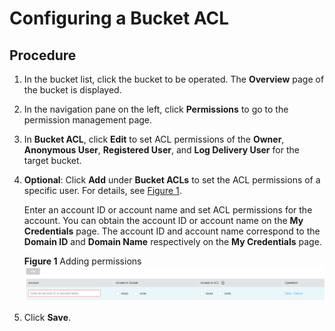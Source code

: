 # Configuring a Bucket ACL<a name="obs_03_0326"></a>

## Procedure<a name="section363844143816"></a>

1.  In the bucket list, click the bucket to be operated. The  **Overview**  page of the bucket is displayed.
2.  In the navigation pane on the left, click  **Permissions**  to go to the permission management page.
3.  In  **Bucket ACL**, click  **Edit**  to set ACL permissions of the  **Owner**,  **Anonymous User**,  **Registered User**, and  **Log Delivery User**  for the target bucket.
4.  **Optional**: Click  **Add**  under  **Bucket ACLs**  to set the ACL permissions of a specific user. For details, see  [Figure 1](#fig28074666202331).

    Enter an account ID or account name and set ACL permissions for the account. You can obtain the account ID or account name on the  **My Credentials**  page. The account ID and account name correspond to the  **Domain ID**  and  **Domain Name**  respectively on the  **My Credentials**  page.

    **Figure  1**  Adding permissions<a name="fig28074666202331"></a>  
    ![](figures/adding-permissions.png "adding-permissions")

5.  Click  **Save**.


